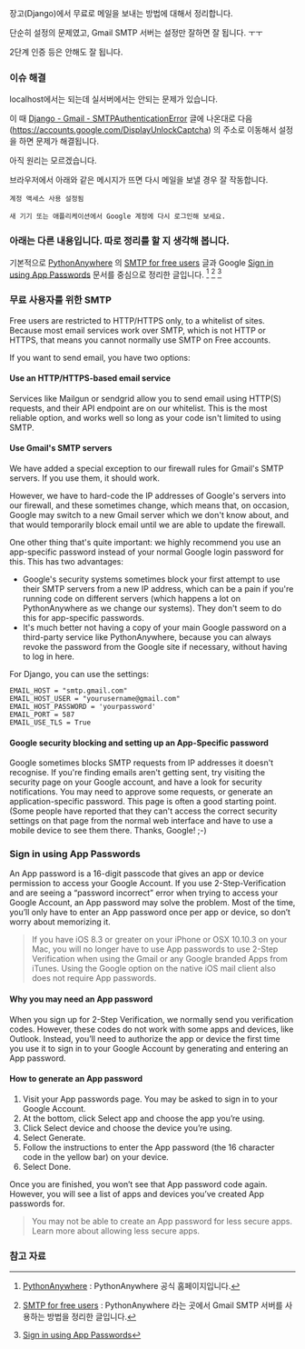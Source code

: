 장고(Django)에서 무료로 메일을 보내는 방법에 대해서 정리합니다.

단순히 설정의 문제였고, Gmail SMTP 서버는 설정만 잘하면 잘 됩니다. ㅜㅜ 

2단계 인증 등은 안해도 잘 됩니다. 

### 이슈 해결

localhost에서는 되는데 실서버에서는 안되는 문제가 있습니다. 

이 때 [Django - Gmail - SMTPAuthenticationError](https://www.digitalocean.com/community/questions/django-gmail-smtpauthenticationerror) 글에 나온대로 다음 (<https://accounts.google.com/DisplayUnlockCaptcha>) 의 주소로 이동해서 설정을 하면 문제가 해결됩니다. 

아직 원리는 모르겠습니다. 

브라우저에서 아래와 같은 메시지가 뜨면 다시 메일을 보낼 경우 잘 작동합니다. 

```
계정 액세스 사용 설정됨

새 기기 또는 애플리케이션에서 Google 계정에 다시 로그인해 보세요.
```

### 아래는 다른 내용입니다. 따로 정리를 할 지 생각해 봅니다. 

기본적으로 [PythonAnywhere](https://www.pythonanywhere.com) 의 [SMTP for free users](https://help.pythonanywhere.com/pages/SMTPForFreeUsers/) 글과 Google [Sign in using App Passwords](https://support.google.com/accounts/answer/185833?hl=en) 문서를 중심으로 정리한 글입니다. [^pythonanywhere] [^pythonanywhere-SMTP] [^google-185833]

### 무료 사용자를 위한 SMTP

Free users are restricted to HTTP/HTTPS only, to a whitelist of sites. Because most email services work over SMTP, which is not HTTP or HTTPS, that means you cannot normally use SMTP on Free accounts.

If you want to send email, you have two options:

#### Use an HTTP/HTTPS-based email service

Services like Mailgun or sendgrid allow you to send email using HTTP(S) requests, and their API endpoint are on our whitelist. This is the most reliable option, and works well so long as your code isn't limited to using SMTP.

#### Use Gmail's SMTP servers

We have added a special exception to our firewall rules for Gmail's SMTP servers. If you use them, it should work.

However, we have to hard-code the IP addresses of Google's servers into our firewall, and these sometimes change, which means that, on occasion, Google may switch to a new Gmail server which we don't know about, and that would temporarily block email until we are able to update the firewall.

One other thing that's quite important: we highly recommend you use an app-specific password instead of your normal Google login password for this. This has two advantages:

* Google's security systems sometimes block your first attempt to use their SMTP servers from a new IP address, which can be a pain if you're running code on different servers (which happens a lot on PythonAnywhere as we change our systems). They don't seem to do this for app-specific passwords.
* It's much better not having a copy of your main Google password on a third-party service like PythonAnywhere, because you can always revoke the password from the Google site if necessary, without having to log in here.

For Django, you can use the settings:

```
EMAIL_HOST = "smtp.gmail.com"
EMAIL_HOST_USER = "yourusername@gmail.com"
EMAIL_HOST_PASSWORD = 'yourpassword'
EMAIL_PORT = 587
EMAIL_USE_TLS = True
```

#### Google security blocking and setting up an App-Specific password

Google sometimes blocks SMTP requests from IP addresses it doesn't recognise. If you're finding emails aren't getting sent, try visiting the security page on your Google account, and have a look for security notifications. You may need to approve some requests, or generate an application-specific password. This page is often a good starting point. (Some people have reported that they can't access the correct security settings on that page from the normal web interface and have to use a mobile device to see them there. Thanks, Google! ;-)

### Sign in using App Passwords

An App password is a 16-digit passcode that gives an app or device permission to access your Google Account. If you use 2-Step-Verification and are seeing a “password incorrect” error when trying to access your Google Account, an App password may solve the problem. Most of the time, you’ll only have to enter an App password once per app or device, so don’t worry about memorizing it.

> If you have iOS 8.3 or greater on your iPhone or OSX 10.10.3 on your Mac, you will no longer have to use App passwords to use 2-Step Verification when using the Gmail or any Google branded Apps from iTunes. Using the Google option on the native iOS mail client also does not require App passwords.

#### Why you may need an App password

When you sign up for 2-Step Verification, we normally send you verification codes. However, these codes do not work with some apps and devices, like Outlook. Instead, you’ll need to authorize the app or device the first time you use it to sign in to your Google Account by generating and entering an App password.

#### How to generate an App password

1. Visit your App passwords page. You may be asked to sign in to your Google Account.
2. At the bottom, click Select app and choose the app you’re using.
3. Click Select device and choose the device you’re using.
4. Select Generate.
5. Follow the instructions to enter the App password (the 16 character code in the yellow bar) on your device.
6. Select Done.

Once you are finished, you won’t see that App password code again. However, you will see a list of apps and devices you’ve created App passwords for.

> You may not be able to create an App password for less secure apps. Learn more about allowing less secure apps.

### 참고 자료

[^pythonanywhere]: [PythonAnywhere](https://www.pythonanywhere.com) : PythonAnywhere 공식 홈페이지입니다.

[^pythonanywhere-SMTP]: [SMTP for free users](https://help.pythonanywhere.com/pages/SMTPForFreeUsers/) : PythonAnywhere 라는 곳에서 Gmail SMTP 서버를 사용하는 방법을 정리한 글입니다.

[^google-185833]: [Sign in using App Passwords](https://support.google.com/accounts/answer/185833?hl=en)


